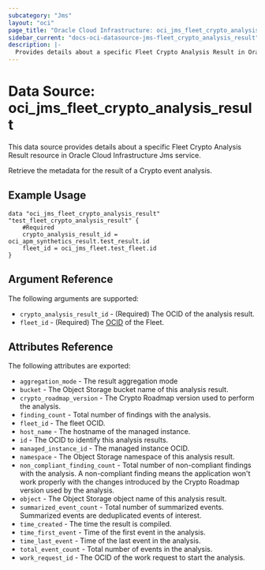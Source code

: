 ```yaml
---
subcategory: "Jms"
layout: "oci"
page_title: "Oracle Cloud Infrastructure: oci_jms_fleet_crypto_analysis_result"
sidebar_current: "docs-oci-datasource-jms-fleet_crypto_analysis_result"
description: |-
  Provides details about a specific Fleet Crypto Analysis Result in Oracle Cloud Infrastructure Jms service
---
```


# Data Source: oci_jms_fleet_crypto_analysis_result
This data source provides details about a specific Fleet Crypto Analysis Result resource in Oracle Cloud Infrastructure Jms service.

Retrieve the metadata for the result of a Crypto event analysis.

## Example Usage

```hcl
data "oci_jms_fleet_crypto_analysis_result" "test_fleet_crypto_analysis_result" {
	#Required
	crypto_analysis_result_id = oci_apm_synthetics_result.test_result.id
	fleet_id = oci_jms_fleet.test_fleet.id
}
```

## Argument Reference

The following arguments are supported:

* `crypto_analysis_result_id` - (Required) The OCID of the analysis result.
* `fleet_id` - (Required) The [OCID](https://docs.cloud.oracle.com/iaas/Content/General/Concepts/identifiers.htm) of the Fleet.


## Attributes Reference

The following attributes are exported:

* `aggregation_mode` - The result aggregation mode
* `bucket` - The Object Storage bucket name of this analysis result.
* `crypto_roadmap_version` - The Crypto Roadmap version used to perform the analysis.
* `finding_count` - Total number of findings with the analysis.
* `fleet_id` - The fleet OCID.
* `host_name` - The hostname of the managed instance.
* `id` - The OCID to identify this analysis results.
* `managed_instance_id` - The managed instance OCID.
* `namespace` - The Object Storage namespace of this analysis result.
* `non_compliant_finding_count` - Total number of non-compliant findings with the analysis. A non-compliant finding means the application won't work properly with the changes introduced by the Crypto Roadmap version used by the analysis. 
* `object` - The Object Storage object name of this analysis result.
* `summarized_event_count` - Total number of summarized events. Summarized events are deduplicated events of interest.
* `time_created` - The time the result is compiled.
* `time_first_event` - Time of the first event in the analysis.
* `time_last_event` - Time of the last event in the analysis.
* `total_event_count` - Total number of events in the analysis.
* `work_request_id` - The OCID of the work request to start the analysis.

